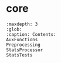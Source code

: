 # core


```{toctree}
:maxdepth: 3
:glob:
:caption: Contents:
AuxFunctions
Preprocessing
StatsProcessor
StatsTests
```